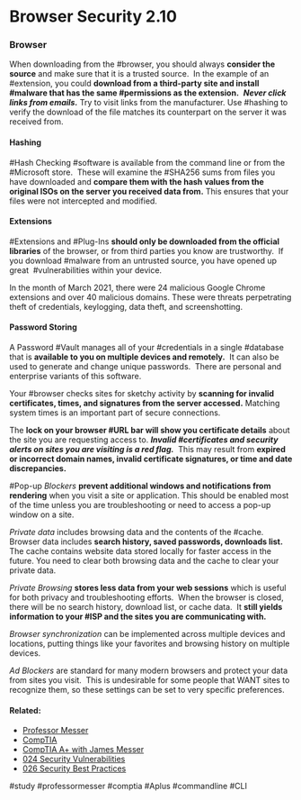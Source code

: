 # Browser Security 2.10

### Browser

When downloading from the #browser, you should always **consider the source** and make sure that it is a trusted source.  In the example of an #extension, you could **download from a third-party site and install #malware that has the same #permissions as the extension.**  ***Never click links from emails.*** Try to visit links from the manufacturer. Use #hashing to verify the download of the file matches its counterpart on the server it was received from.

#### Hashing

#Hash Checking #software is available from the command line or from the #Microsoft store.  These will examine the #SHA256 sums from files you have downloaded and **compare them with the hash values from the original ISOs on the server you received data from.** This ensures that your files were not intercepted and modified.

#### Extensions

#Extensions and #Plug-Ins **should only be downloaded from the official libraries** of the browser, or from third parties you know are trustworthy.  If you download #malware from an untrusted source, you have opened up great  #vulnerabilities within your device.

In the month of March 2021, there were 24 malicious Google Chrome extensions and over 40 malicious domains. These were threats perpetrating theft of credentials, keylogging, data theft, and screenshotting.

#### Password Storing

A Password #Vault manages all of your #credentials in a single #database that is **available to you on multiple devices and remotely.**  It can also be used to generate and change unique passwords.  There are personal and enterprise variants of this software.

Your #browser checks sites for sketchy activity by **scanning for invalid certificates, times, and signatures from the server accessed.** Matching system times is an important part of secure connections.  

The **lock on your browser #URL bar will show you certificate details** about the site you are requesting access to. ***Invalid #certificates and security alerts on sites you are visiting is a red flag.***  This may result from **expired or incorrect domain names, invalid certificate signatures, or time and date discrepancies.**

#Pop-up *Blockers* **prevent additional windows and notifications from rendering** when you visit a site or application. This should be enabled most of the time unless you are troubleshooting or need to access a pop-up window on a site.

*Private data* includes browsing data and the contents of the #cache.  Browser data includes **search history, saved passwords, downloads list.**  The cache contains website data stored locally for faster access in the future. You need to clear both browsing data and the cache to clear your private data.

*Private Browsing* **stores less data from your web sessions** which is useful for both privacy and troubleshooting efforts.  When the browser is closed, there will be no search history, download list, or cache data.  It **still yields information to your #ISP and the sites you are communicating with.**

*Browser synchronization* can be implemented across multiple devices and locations, putting things like your favorites and browsing history on multiple devices.

*Ad Blockers* are standard for many modern browsers and protect your data from sites you visit.  This is undesirable for some people that WANT sites to recognize them, so these settings can be set to very specific preferences.

#### Related:
- [Professor Messer](https://www.professormesser.com/free-a-plus-training/220-1102/220-1102-video/browser-security-220-1102/ "Professor Messer A+ Guide")
- [CompTIA](https://www.comptia.org/ "CompTIA Homepage")
- [CompTIA A+ with James Messer](CompTIA%20A+%20with%20James%20Messer.md)
- [024 Security Vulnerabilities](024%20Security%20Vulnerabilities.md)
- [026 Security Best Practices](026%20Security%20Best%20Practices.md)

#study #professormesser #comptia #Aplus #commandline #CLI 